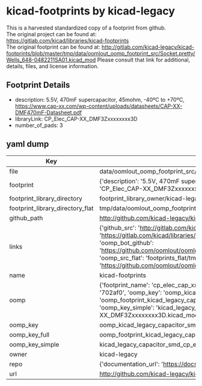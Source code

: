 # kicad-footprints by kicad-legacy  
This is a harvested standardized copy of a footprint from github.  
The original project can be found at:  
https://gitlab.com/kicad/libraries/kicad-footprints  
The original footprint can be found at:
http://gitlab.com/kicad-legacy/kicad-footprints/blob/master/tmp/data/oomlout_oomp_footprint_src/Socket.pretty/Wells_648-0482211SA01.kicad_mod
Please consult that link for additional, details, files, and license information.  
## Footprint Details
* description: 5.5V, 470mF supercapacitor, 45mohm, -40ºC to +70ºC, https://www.cap-xx.com/wp-content/uploads/datasheets/CAP-XX-DMF470mF-Datasheet.pdf  
* libraryLink: CP_Elec_CAP-XX_DMF3Zxxxxxxxx3D  
* number_of_pads: 3  
## yaml dump  
| Key | Value |  
| --- | --- |  
| file | data/oomlout_oomp_footprint_src/kicad-footprints/Capacitor_SMD.pretty/CP_Elec_CAP-XX_DMF3Zxxxxxxxx3D.kicad_mod |  
| footprint | {'description': '5.5V, 470mF supercapacitor, 45mohm, -40ºC to +70ºC, https://www.cap-xx.com/wp-content/uploads/datasheets/CAP-XX-DMF470mF-Datasheet.pdf', 'libraryLink': 'CP_Elec_CAP-XX_DMF3Zxxxxxxxx3D', 'number_of_pads': 3} |  
| footprint_library_directory | footprint_library_owner/kicad-legacy_kicad-footprints |  
| footprint_library_directory_flat | tmp/data/oomlout_oomp_footprint_src/footprints_flat/kicad_legacy_capacitor_smd_cp_elec_cap_xx_dmf3zxxxxxxxx3d/working |  
| github_path | http://github.com/kicad-legacy/kicad-footprints/blob/master/tmp/data/oomlout_oomp_footprint_src/Capacitor_SMD.pretty/CP_Elec_CAP-XX_DMF3Zxxxxxxxx3D.kicad_mod |  
| links | {'github_src': 'http://gitlab.com/kicad-legacy/kicad-footprints/blob/master/tmp/data/oomlout_oomp_footprint_src/Socket.pretty/Wells_648-0482211SA01.kicad_mod', 'github_src_repo': 'https://gitlab.com/kicad/libraries/kicad-footprints', 'oomp_bot': 'tmp/data/oomlout_oomp_footprint_src/footprints/kicad_legacy_capacitor_smd_cp_elec_cap_xx_dmf3zxxxxxxxx3d/working', 'oomp_bot_github': 'https://github.com/oomlout/oomlout_oomp_footprint_bot/tree/main/tmp/data/oomlout_oomp_footprint_src/footprints/kicad_legacy_capacitor_smd_cp_elec_cap_xx_dmf3zxxxxxxxx3d/working', 'oomp_src_flat': 'footprints_flat/tmp/data/oomlout_oomp_footprint_src/footprints_flat/kicad_legacy_capacitor_smd_cp_elec_cap_xx_dmf3zxxxxxxxx3d/working', 'oomp_src_flat_github': 'https://github.com/oomlout/oomlout_oomp_footprint_src/tree/main/tmp/data/oomlout_oomp_footprint_src/footprints_flat/kicad_legacy_capacitor_smd_cp_elec_cap_xx_dmf3zxxxxxxxx3d/working'} |  
| name | kicad-footprints |  
| oomp | {'footprint_name': 'cp_elec_cap_xx_dmf3zxxxxxxxx3d', 'library_name': 'capacitor_smd', 'md5': '702af078bbb18d1254db56853c201bbb', 'md5_10': '702af078bb', 'md5_5': '702af', 'md5_6': '702af0', 'oomp_key': 'oomp_kicad_legacy_capacitor_smd_cp_elec_cap_xx_dmf3zxxxxxxxx3d', 'oomp_key_extra': 'oomp_footprint_kicad_legacy_capacitor_smd_cp_elec_cap_xx_dmf3zxxxxxxxx3d', 'oomp_key_full': 'oomp_footprint_kicad_legacy_capacitor_smd_cp_elec_cap_xx_dmf3zxxxxxxxx3d_702af0', 'oomp_key_simple': 'kicad_legacy_capacitor_smd_cp_elec_cap_xx_dmf3zxxxxxxxx3d', 'original_filename': 'data/oomlout_oomp_footprint_src/kicad-footprints/Capacitor_SMD.pretty/CP_Elec_CAP-XX_DMF3Zxxxxxxxx3D.kicad_mod', 'owner_name': 'kicad_legacy'} |  
| oomp_key | oomp_kicad_legacy_capacitor_smd_cp_elec_cap_xx_dmf3zxxxxxxxx3d |  
| oomp_key_full | oomp_footprint_kicad_legacy_capacitor_smd_cp_elec_cap_xx_dmf3zxxxxxxxx3d |  
| oomp_key_simple | kicad_legacy_capacitor_smd_cp_elec_cap_xx_dmf3zxxxxxxxx3d |  
| owner | kicad-legacy |  
| repo | {'documentation_url': 'https://docs.github.com/rest/repos/repos#get-a-repository', 'message': 'Not Found'} |  
| url | http://github.com/kicad-legacy/kicad-footprints |  

